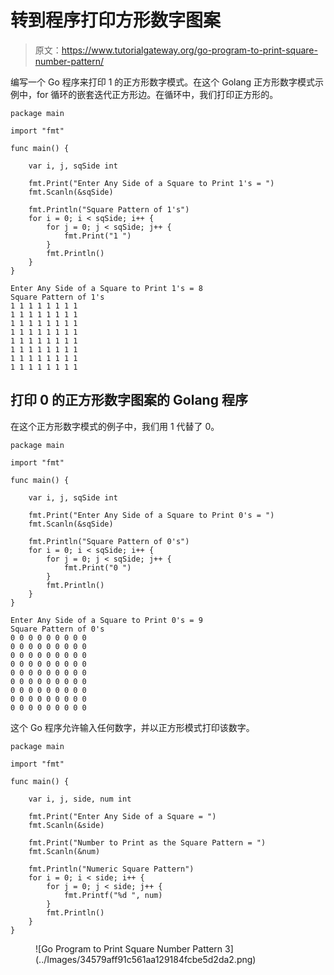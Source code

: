 # 转到程序打印方形数字图案

> 原文：<https://www.tutorialgateway.org/go-program-to-print-square-number-pattern/>

编写一个 Go 程序来打印 1 的正方形数字模式。在这个 Golang 正方形数字模式示例中，for 循环的嵌套迭代正方形边。在循环中，我们打印正方形的。

```
package main

import "fmt"

func main() {

    var i, j, sqSide int

    fmt.Print("Enter Any Side of a Square to Print 1's = ")
    fmt.Scanln(&sqSide)

    fmt.Println("Square Pattern of 1's")
    for i = 0; i < sqSide; i++ {
        for j = 0; j < sqSide; j++ {
            fmt.Print("1 ")
        }
        fmt.Println()
    }
}
```

```
Enter Any Side of a Square to Print 1's = 8
Square Pattern of 1's
1 1 1 1 1 1 1 1 
1 1 1 1 1 1 1 1 
1 1 1 1 1 1 1 1 
1 1 1 1 1 1 1 1 
1 1 1 1 1 1 1 1 
1 1 1 1 1 1 1 1 
1 1 1 1 1 1 1 1 
1 1 1 1 1 1 1 1
```

## 打印 0 的正方形数字图案的 Golang 程序

在这个正方形数字模式的例子中，我们用 1 代替了 0。

```
package main

import "fmt"

func main() {

    var i, j, sqSide int

    fmt.Print("Enter Any Side of a Square to Print 0's = ")
    fmt.Scanln(&sqSide)

    fmt.Println("Square Pattern of 0's")
    for i = 0; i < sqSide; i++ {
        for j = 0; j < sqSide; j++ {
            fmt.Print("0 ")
        }
        fmt.Println()
    }
}
```

```
Enter Any Side of a Square to Print 0's = 9
Square Pattern of 0's
0 0 0 0 0 0 0 0 0 
0 0 0 0 0 0 0 0 0 
0 0 0 0 0 0 0 0 0 
0 0 0 0 0 0 0 0 0 
0 0 0 0 0 0 0 0 0 
0 0 0 0 0 0 0 0 0 
0 0 0 0 0 0 0 0 0 
0 0 0 0 0 0 0 0 0 
0 0 0 0 0 0 0 0 0 
```

这个 Go 程序允许输入任何数字，并以正方形模式打印该数字。

```
package main

import "fmt"

func main() {

    var i, j, side, num int

    fmt.Print("Enter Any Side of a Square = ")
    fmt.Scanln(&side)

    fmt.Print("Number to Print as the Square Pattern = ")
    fmt.Scanln(&num)

    fmt.Println("Numeric Square Pattern")
    for i = 0; i < side; i++ {
        for j = 0; j < side; j++ {
            fmt.Printf("%d ", num)
        }
        fmt.Println()
    }
}
```

<figure class="wp-block-image size-large">![Go Program to Print Square Number Pattern 3](../Images/34579aff91c561aa129184fcbe5d2da2.png)</figure>